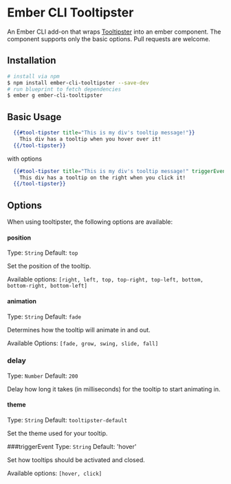 # Ember CLI Tooltipster

An Ember CLI add-on that wraps [Tooltipster](http://iamceege.github.io/tooltipster/) into an ember component. 
The component supports only the basic options. Pull requests are welcome.

## Installation


```sh
# install via npm
$ npm install ember-cli-tooltipster --save-dev
# run blueprint to fetch dependencies
$ ember g ember-cli-tooltipster
```


## Basic Usage

```handlebars
  {{#tool-tipster title="This is my div's tooltip message!"}} 
    This div has a tooltip when you hover over it! 
  {{/tool-tipster}}
```

with options

```handlebars
  {{#tool-tipster title="This is my div's tooltip message!" triggerEvent="click" position="right"}} 
    This div has a tooltip on the right when you click it! 
  {{/tool-tipster}}
```

## Options

When using tooltipster, the following options are available: 

#### position
Type: `String`
Default: `top`

Set the position of the tooltip.

Available options: `[right, left, top, top-right, top-left, bottom, bottom-right, bottom-left]`

#### animation
Type: `String`
Default: `fade`

Determines how the tooltip will animate in and out.

Available Options: `[fade, grow, swing, slide, fall]`

### delay
Type: `Number`
Default: `200`

Delay how long it takes (in milliseconds) for the tooltip to start animating in.

#### theme
Type: `String`
Default: `tooltipster-default`

Set the theme used for your tooltip. 

###triggerEvent
Type: `String`
Default: 'hover'

Set how tooltips should be activated and closed.

Available options: `[hover, click]`

